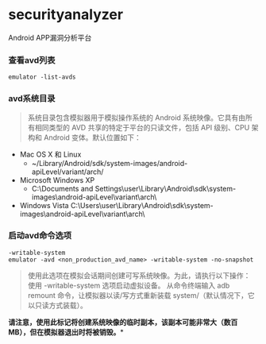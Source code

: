# securityanalyzer
Android APP漏洞分析平台
### 查看avd列表
    emulator -list-avds
### avd系统目录
>系统目录包含模拟器用于模拟操作系统的 Android 系统映像。它具有由所
>有相同类型的 AVD 共享的特定于平台的只读文件，包括 API 级别、CPU 
>架构和 Android 变体。默认位置如下：
   - Mac OS X 和 Linux 
     - ~/Library/Android/sdk/system-images/android-apiLevel/variant/arch/
   - Microsoft Windows XP
     - C:\Documents and Settings\user\Library\Android\sdk\system-images\android-apiLevel\variant\arch\
   - Windows Vista
    C:\Users\user\Library\Android\sdk\system-images\android-apiLevel\variant\arch\
### 启动avd命令选项
    -writable-system
    emulator -avd <non_production_avd_name> -writable-system -no-snapshot
> 使用此选项在模拟会话期间创建可写系统映像。为此，请执行以下操作：
    使用 -writable-system 选项启动虚拟设备。
    从命令终端输入 adb remount 命令，让模拟器以读/写方式重新装载 system/（默认情况下，它以只读方式装载）。
    
**请注意，使用此标记将创建系统映像的临时副本，该副本可能非常大（数百 MB），但在模拟器退出时将被销毁。***